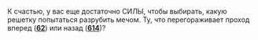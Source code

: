 К счастью, у вас еще достаточно СИЛЫ, чтобы выбирать, какую решетку попытаться разрубить мечом. Ту, что перегораживает проход вперед ([**62**](#n_62)) или назад ([**614**](#n_614))?

